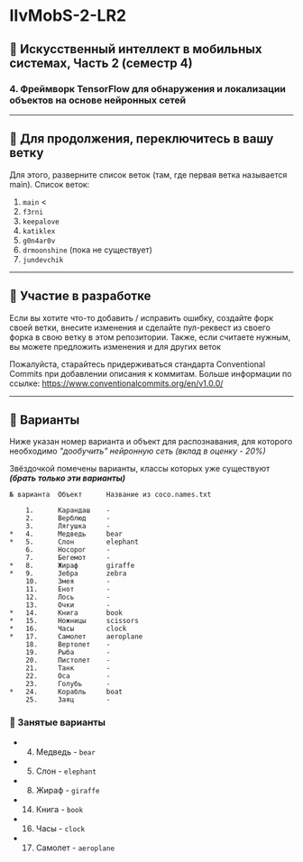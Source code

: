 # IIvMobS-2-LR2

## 🤡 Искусственный интеллект в мобильных системах, Часть 2 (семестр 4)

### 4. Фреймворк TensorFlow для обнаружения и локализации объектов на основе нейронных сетей

----------

## 🌿 Для продолжения, переключитесь в вашу ветку

Для этого, разверните список веток (там, где первая ветка называется main). Список веток:

   1. `main` <
   2. `f3rni`
   3. `keepalove`
   4. `katiklex`
   5. `g0n4ar0v`
   6. `drmoonshine` (пока не существует)
   7. `jundevchik`

----------

## 🤝 Участие в разработке

Если вы хотите что-то добавить / исправить ошибку, создайте форк своей ветки, внесите изменения и сделайте пул-реквест из своего форка в свою ветку в этом репозитории. Также, если считаете нужным, вы можете предложить изменения и для других веток

Пожалуйста, старайтесь придерживаться стандарта Conventional Commits при добавлении описания к коммитам. Больше информации по ссылке: <https://www.conventionalcommits.org/en/v1.0.0/>

----------

## 🫱 Варианты

Ниже указан номер варианта и объект для распознавания, для которого необходимо _"дообучить" нейронную сеть (вклад в оценку - 20%)_

Звёздочкой помечены варианты, классы которых уже существуют **_(брать только эти варианты)_**

```text
№ варианта  Объект      Название из coco.names.txt

    1.      Карандаш    -
    2.      Верблюд     -
    3.      Лягушка     -
*   4.      Медведь     bear
*   5.      Слон        elephant
    6.      Носорог     -
    7.      Бегемот     -
*   8.      Жираф       giraffe
*   9.      Зебра       zebra
    10.     Змея        -
    11.     Енот        -
    12.     Лось        -
    13.     Очки        -
*   14.     Книга       book
*   15.     Ножницы     scissors
*   16.     Часы        clock
*   17.     Самолет     aeroplane
    18.     Вертолет    -
    19.     Рыба        -
    20.     Пистолет    -
    21.     Танк        -
    22.     Оса         -
    23.     Голубь      -
*   24.     Корабль     boat
    25.     Заяц        -
```

### 🛑 Занятые варианты

- 4. Медведь - `bear`
- 5. Слон - `elephant`
- 8. Жираф - `giraffe`
- 14. Книга - `book`
- 16. Часы - `clock`
- 17. Самолет - `aeroplane`
